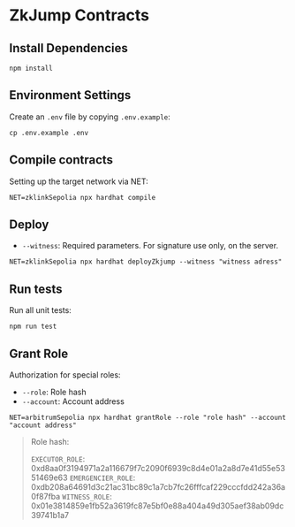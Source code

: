 # ZkJump Contracts
## Install Dependencies

`npm install`

## Environment Settings

Create an `.env` file by copying `.env.example`:

`cp .env.example .env`

## Compile contracts

Setting up the target network via NET:

`NET=zklinkSepolia npx hardhat compile`

## Deploy
- `--witness`: Required parameters. For signature use only, on the server.

`NET=zklinkSepolia npx hardhat deployZkjump --witness "witness adress"`

## Run tests

Run all unit tests:

`npm run test`

## Grant Role

Authorization for special roles:
- `--role`: Role hash
- `--account`: Account address

`NET=arbitrumSepolia npx hardhat grantRole --role "role hash" --account "account address"`

> Role hash:
>
> `EXECUTOR_ROLE`: 0xd8aa0f3194971a2a116679f7c2090f6939c8d4e01a2a8d7e41d55e5351469e63
> `EMERGENCIER_ROLE`: 0xdb208a64691d3c21ac31bc89c1a7cb7fc26fffcaf229cccfdd242a36a0f87fba
> `WITNESS_ROLE`: 0x01e3814859e1fb52a3619fc87e5bf0e88a404a49d305aef38ab09dc39741b1a7